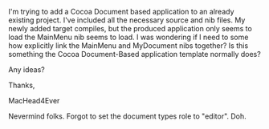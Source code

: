 I'm trying to add a Cocoa Document based application to an already existing project. I've included all the necessary source and nib files. My newly added target compiles, but the produced application only seems to load the MainMenu nib seems to load. I was wondering if I need to some how explicitly link the MainMenu and MyDocument nibs together? Is this something the Cocoa Document-Based application template normally does?

Any ideas?

Thanks,

MacHead4Ever

Nevermind folks. Forgot to set the document types role to "editor". Doh.
